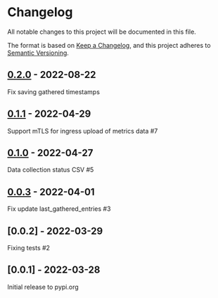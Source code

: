 # Changelog
All notable changes to this project will be documented in this file.

The format is based on [Keep a Changelog](https://keepachangelog.com/en/1.0.0/),
and this project adheres to [Semantic Versioning](https://semver.org/spec/v2.0.0.html).

## [0.2.0] - 2022-08-22

Fix saving gathered timestamps

## [0.1.1] - 2022-04-29

Support mTLS for ingress upload of metrics data #7

## [0.1.0] - 2022-04-27

Data collection status CSV #5

## [0.0.3] - 2022-04-01

Fix update last_gathered_entries #3

## [0.0.2] - 2022-03-29

Fixing tests #2

## [0.0.1] - 2022-03-28

Initial release to pypi.org

[Unreleased]: https://github.com/RedHatInsights/insights-analytics-collector/compare/v0.2.0...HEAD
[0.2.0]: https://github.com/RedHatInsights/insights-analytics-collector/releases/v0.2.0
[0.1.1]: https://github.com/RedHatInsights/insights-analytics-collector/releases/v0.1.1
[0.1.0]: https://github.com/RedHatInsights/insights-analytics-collector/releases/v0.1.0
[0.0.3]: https://github.com/RedHatInsights/insights-analytics-collector/releases/v0.0.3
